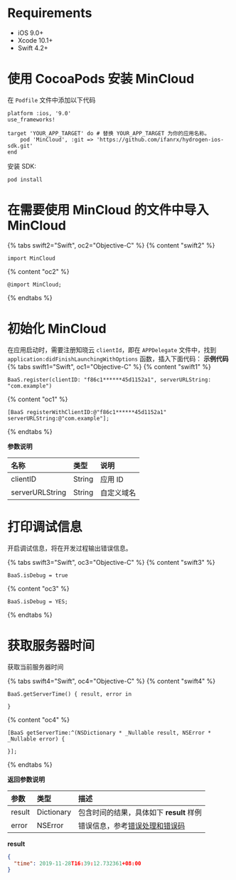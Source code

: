 # Requirements

* iOS 9.0+
* Xcode 10.1+
* Swift 4.2+

# 使用 CocoaPods 安装 MinCloud

在 `Podfile` 文件中添加以下代码

```
platform :ios, '9.0'
use_frameworks!

target 'YOUR_APP_TARGET' do # 替换 YOUR_APP_TARGET 为你的应用名称。
    pod 'MinCloud', :git => 'https://github.com/ifanrx/hydrogen-ios-sdk.git'
end
```

安装 SDK:

```
pod install
```

# 在需要使用 MinCloud 的文件中导入 MinCloud

{% tabs swift2="Swift", oc2="Objective-C" %}
{% content "swift2" %}
```
import MinCloud
```
{% content "oc2" %}
```
@import MinCloud;
```
{% endtabs %}

# 初始化 MinCloud

在应用启动时，需要注册知晓云 `clientId`，即在 `APPDelegate` 文件中，找到 `application:didFinishLaunchingWithOptions` 函数，插入下面代码：
**示例代码**
{% tabs swift1="Swift", oc1="Objective-C" %}
{% content "swift1" %}
```
BaaS.register(clientID: "f86c1******45d1152a1", serverURLString: "com.example")
```
{% content "oc1" %}
```
[BaaS registerWithClientID:@"f86c1******45d1152a1" serverURLString:@"com.example"];
```
{% endtabs %}

**参数说明**

| 名称       | 类型           | 说明        |
| :-------- | :------------  | :------    |
| clientID  | String         | 应用 ID   |
| serverURLString | String   | 自定义域名  |  

# 打印调试信息

开启调试信息，将在开发过程输出错误信息。

{% tabs swift3="Swift", oc3="Objective-C" %}
{% content "swift3" %}
```
BaaS.isDebug = true
```
{% content "oc3" %}
```
BaaS.isDebug = YES;
```
{% endtabs %}

# 获取服务器时间

获取当前服务器时间

{% tabs swift4="Swift", oc4="Objective-C" %}
{% content "swift4" %}
```
BaaS.getServerTime() { result, error in
                    
}
```
{% content "oc4" %}
```
[BaaS getServerTime:^(NSDictionary * _Nullable result, NSError * _Nullable error) {

}];
```
{% endtabs %}

**返回参数说明**

| 参数   | 类型                   | 描述 |
| :---- | :--------------------- | :-- |
| result  | Dictionary            | 包含时间的结果，具体如下 **result** 样例|
| error | NSError                 | 错误信息，参考[错误处理和错误码](/ios-sdk/error-code.md) |

**result**

```json
{
  "time": 2019-11-28T16:39:12.732361+08:00
}
```

